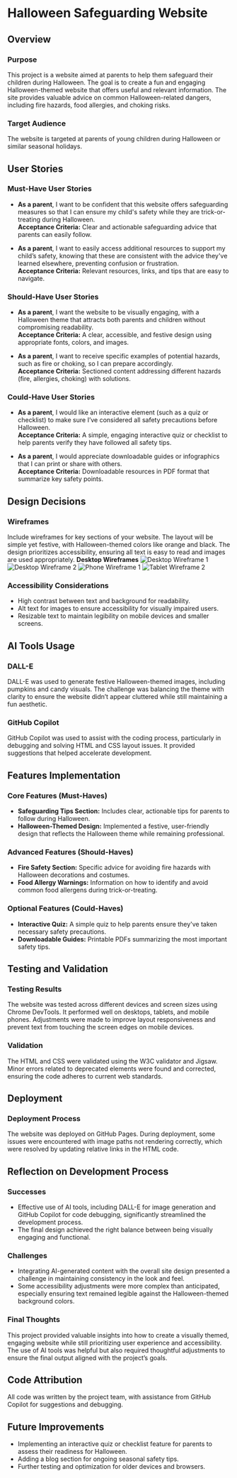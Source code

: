 
# Halloween Safeguarding Website

## Overview

### Purpose
This project is a website aimed at parents to help them safeguard their children during Halloween. The goal is to create a fun and engaging Halloween-themed website that offers useful and relevant information. The site provides valuable advice on common Halloween-related dangers, including fire hazards, food allergies, and choking risks.

### Target Audience
The website is targeted at parents of young children during Halloween or similar seasonal holidays.

## User Stories

### Must-Have User Stories
- **As a parent**, I want to be confident that this website offers safeguarding measures so that I can ensure my child's safety while they are trick-or-treating during Halloween.  
  **Acceptance Criteria:** Clear and actionable safeguarding advice that parents can easily follow.
  
- **As a parent**, I want to easily access additional resources to support my child’s safety, knowing that these are consistent with the advice they've learned elsewhere, preventing confusion or frustration.  
  **Acceptance Criteria:** Relevant resources, links, and tips that are easy to navigate.

### Should-Have User Stories
- **As a parent**, I want the website to be visually engaging, with a Halloween theme that attracts both parents and children without compromising readability.  
  **Acceptance Criteria:** A clear, accessible, and festive design using appropriate fonts, colors, and images.

- **As a parent**, I want to receive specific examples of potential hazards, such as fire or choking, so I can prepare accordingly.  
  **Acceptance Criteria:** Sectioned content addressing different hazards (fire, allergies, choking) with solutions.

### Could-Have User Stories
- **As a parent**, I would like an interactive element (such as a quiz or checklist) to make sure I’ve considered all safety precautions before Halloween.  
  **Acceptance Criteria:** A simple, engaging interactive quiz or checklist to help parents verify they have followed all safety tips.

- **As a parent**, I would appreciate downloadable guides or infographics that I can print or share with others.  
  **Acceptance Criteria:** Downloadable resources in PDF format that summarize key safety points.

## Design Decisions

### Wireframes
Include wireframes for key sections of your website. The layout will be simple yet festive, with Halloween-themed colors like orange and black. The design prioritizes accessibility, ensuring all text is easy to read and images are used appropriately.
**Desktop Wireframes**
![Desktop Wireframe 1](/readmeimages/desktop1.png)
![Desktop Wireframe 2](/readmeimages/desktop2.png)
![Phone Wireframe 1](/readmeimages/phonewireframe.png)
![Tablet Wireframe 2](/readmeimages/ipadwireframe.png)

### Accessibility Considerations
- High contrast between text and background for readability.
- Alt text for images to ensure accessibility for visually impaired users.
- Resizable text to maintain legibility on mobile devices and smaller screens.

## AI Tools Usage

### DALL-E
DALL-E was used to generate festive Halloween-themed images, including pumpkins and candy visuals. The challenge was balancing the theme with clarity to ensure the website didn’t appear cluttered while still maintaining a fun aesthetic.

### GitHub Copilot
GitHub Copilot was used to assist with the coding process, particularly in debugging and solving HTML and CSS layout issues. It provided suggestions that helped accelerate development.

## Features Implementation

### Core Features (Must-Haves)
- **Safeguarding Tips Section:** Includes clear, actionable tips for parents to follow during Halloween.
- **Halloween-Themed Design:** Implemented a festive, user-friendly design that reflects the Halloween theme while remaining professional.

### Advanced Features (Should-Haves)
- **Fire Safety Section:** Specific advice for avoiding fire hazards with Halloween decorations and costumes.
- **Food Allergy Warnings:** Information on how to identify and avoid common food allergens during trick-or-treating.

### Optional Features (Could-Haves)
- **Interactive Quiz:** A simple quiz to help parents ensure they've taken necessary safety precautions.
- **Downloadable Guides:** Printable PDFs summarizing the most important safety tips.

## Testing and Validation

### Testing Results
The website was tested across different devices and screen sizes using Chrome DevTools. It performed well on desktops, tablets, and mobile phones. Adjustments were made to improve layout responsiveness and prevent text from touching the screen edges on mobile devices.

### Validation
The HTML and CSS were validated using the W3C validator and Jigsaw. Minor errors related to deprecated elements were found and corrected, ensuring the code adheres to current web standards.

## Deployment

### Deployment Process
The website was deployed on GitHub Pages. During deployment, some issues were encountered with image paths not rendering correctly, which were resolved by updating relative links in the HTML code.

## Reflection on Development Process

### Successes
- Effective use of AI tools, including DALL-E for image generation and GitHub Copilot for code debugging, significantly streamlined the development process.
- The final design achieved the right balance between being visually engaging and functional.

### Challenges
- Integrating AI-generated content with the overall site design presented a challenge in maintaining consistency in the look and feel.
- Some accessibility adjustments were more complex than anticipated, especially ensuring text remained legible against the Halloween-themed background colors.

### Final Thoughts
This project provided valuable insights into how to create a visually themed, engaging website while still prioritizing user experience and accessibility. The use of AI tools was helpful but also required thoughtful adjustments to ensure the final output aligned with the project’s goals.

## Code Attribution
All code was written by the project team, with assistance from GitHub Copilot for suggestions and debugging.

## Future Improvements
- Implementing an interactive quiz or checklist feature for parents to assess their readiness for Halloween.
- Adding a blog section for ongoing seasonal safety tips.
- Further testing and optimization for older devices and browsers.
